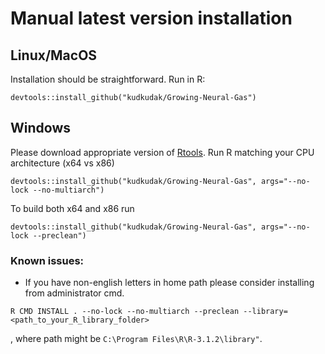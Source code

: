 # Manual latest version installation

## Linux/MacOS

Installation should be straightforward. Run in R:

```{R}
devtools::install_github("kudkudak/Growing-Neural-Gas")
```

## Windows

Please download appropriate version of [Rtools](http://cran.r-project.org/bin/windows/Rtools/).
Run R matching your CPU architecture (x64 vs x86)

```{R}
devtools::install_github("kudkudak/Growing-Neural-Gas", args="--no-lock --no-multiarch")
```

To build both x64 and x86 run

```{R}
devtools::install_github("kudkudak/Growing-Neural-Gas", args="--no-lock --preclean")
```

### Known issues:

* If you have non-english letters in home path please consider installing from administrator cmd.

```{shell}
R CMD INSTALL . --no-lock --no-multiarch --preclean --library=<path_to_your_R_library_folder>
```

, where path might be `C:\Program Files\R\R-3.1.2\library"`. 
